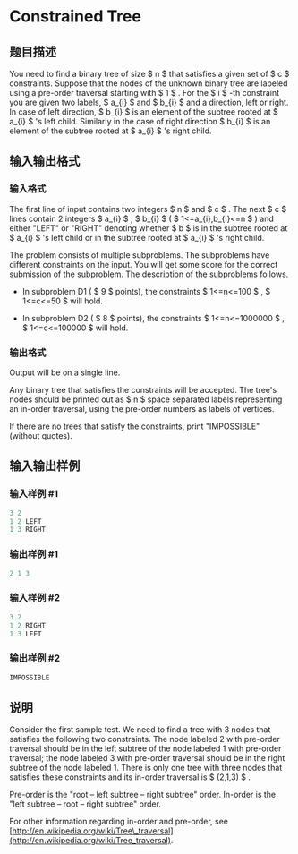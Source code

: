 # Constrained Tree

## 题目描述

You need to find a binary tree of size $ n $ that satisfies a given set of $ c $ constraints. Suppose that the nodes of the unknown binary tree are labeled using a pre-order traversal starting with $ 1 $ . For the $ i $ -th constraint you are given two labels, $ a_{i} $ and $ b_{i} $ and a direction, left or right. In case of left direction, $ b_{i} $ is an element of the subtree rooted at $ a_{i} $ 's left child. Similarly in the case of right direction $ b_{i} $ is an element of the subtree rooted at $ a_{i} $ 's right child.

## 输入输出格式

### 输入格式

The first line of input contains two integers $ n $ and $ c $ . The next $ c $ lines contain 2 integers $ a_{i} $ , $ b_{i} $ ( $ 1<=a_{i},b_{i}<=n $ ) and either "LEFT" or "RIGHT" denoting whether $ b $ is in the subtree rooted at $ a_{i} $ 's left child or in the subtree rooted at $ a_{i} $ 's right child.

The problem consists of multiple subproblems. The subproblems have different constraints on the input. You will get some score for the correct submission of the subproblem. The description of the subproblems follows.

- In subproblem D1 ( $ 9 $ points), the constraints $ 1<=n<=100 $ , $ 1<=c<=50 $ will hold.

- In subproblem D2 ( $ 8 $ points), the constraints $ 1<=n<=1000000 $ , $ 1<=c<=100000 $ will hold.

### 输出格式

Output will be on a single line.

Any binary tree that satisfies the constraints will be accepted. The tree's nodes should be printed out as $ n $ space separated labels representing an in-order traversal, using the pre-order numbers as labels of vertices.

If there are no trees that satisfy the constraints, print "IMPOSSIBLE" (without quotes).

## 输入输出样例

### 输入样例 #1

```cpp
3 2
1 2 LEFT
1 3 RIGHT

```
### 输出样例 #1

```cpp
2 1 3

```
### 输入样例 #2

```cpp
3 2
1 2 RIGHT
1 3 LEFT

```
### 输出样例 #2

```cpp
IMPOSSIBLE

```
## 说明

Consider the first sample test. We need to find a tree with 3 nodes that satisfies the following two constraints. The node labeled 2 with pre-order traversal should be in the left subtree of the node labeled 1 with pre-order traversal; the node labeled 3 with pre-order traversal should be in the right subtree of the node labeled 1. There is only one tree with three nodes that satisfies these constraints and its in-order traversal is $ (2,1,3) $ .

Pre-order is the "root – left subtree – right subtree" order. In-order is the "left subtree – root – right subtree" order.

For other information regarding in-order and pre-order, see [http://en.wikipedia.org/wiki/Tree\_traversal](http://en.wikipedia.org/wiki/Tree_traversal).

